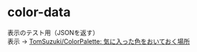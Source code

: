 # color-data
表示のテスト用（JSONを返す）  
表示 → [TomSuzuki/ColorPalette: 気に入った色をおいておく場所](https://github.com/TomSuzuki/ColorPalette)
